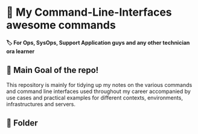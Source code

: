 # 🐚 My Command-Line-Interfaces awesome commands

#### 🏷️ For Ops, SysOps, Support Application guys and any other technician ora learner 

## 🥅 Main Goal of the repo!
This repository is mainly for tidying up my notes on the various commands and command line interfaces used throughout my career accompanied by use cases and practical examples for different contexts, environments, infrastructures and servers.

## 🔪 Folder 